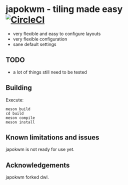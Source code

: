# japokwm - tiling made easy [![CircleCI](https://circleci.com/gh/werererer/japokwm.svg?style=shield)](https://app.circleci.com/pipelines/github/werererer)

- very flexible and easy to configure layouts 
- very flexible configuration
- sane default settings

## TODO
- a lot of things still need to be tested

## Building
Execute:
```
meson build
cd build
meson compile
meson install
```

## Known limitations and issues
japokwm is not ready for use yet.

## Acknowledgements
japokwm forked dwl.
